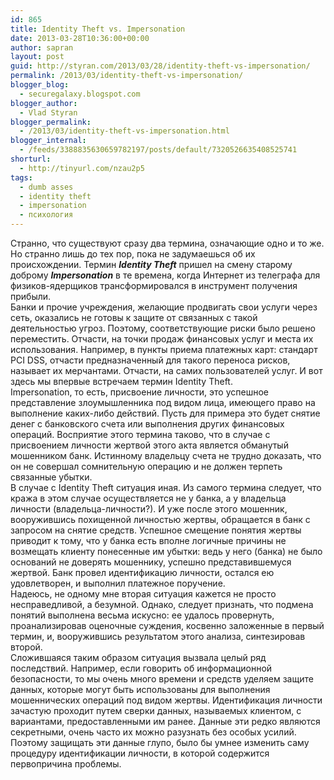 ```yaml
---
id: 865
title: Identity Theft vs. Impersonation
date: 2013-03-28T10:36:00+00:00
author: sapran
layout: post
guid: http://styran.com/2013/03/28/identity-theft-vs-impersonation/
permalink: /2013/03/identity-theft-vs-impersonation/
blogger_blog:
  - securegalaxy.blogspot.com
blogger_author:
  - Vlad Styran
blogger_permalink:
  - /2013/03/identity-theft-vs-impersonation.html
blogger_internal:
  - /feeds/3388835630659782197/posts/default/7320526635408525741
shorturl:
  - http://tinyurl.com/nzau2p5
tags:
  - dumb asses
  - identity theft
  - impersonation
  - психология
---
```

<div>
  Странно, что существуют сразу два термина, означающие одно и то же. Но странно лишь до тех пор, пока не задумаешься об их происхождении. Термин <i><b>Identity Theft</b></i> пришел на смену старому доброму <i><b>Impersonation</b></i> в те времена, когда Интернет из телеграфа для физиков-ядерщиков трансформировался в инструмент получения прибыли.
</div>

<div>
</div>

<div>
  Банки и прочие учреждения, желающие продвигать свои услуги через сеть, оказались не готовы к защите от связанных с такой деятельностью угроз. Поэтому, соответствующие риски было решено переместить. Отчасти, на точки продаж финансовых услуг и места их использования. Например, в пункты приема платежных карт: стандарт PCI DSS, отчасти предназначенный для такого переноса рисков, называет их мерчантами. Отчасти, на самих пользователей услуг. И вот здесь мы впервые встречаем термин Identity Theft.
</div>

<div>
</div>

<div>
  Impersonation, то есть, присвоение личности, это успешное представление злоумышленника под видом лица, имеющего право на выполнение каких-либо действий. Пусть для примера это будет снятие денег с банковского счета или выполнения других финансовых операций. Восприятие этого термина таково, что в случае с присвоением личности жертвой этого акта является обманутый мошенником банк. Истинному владельцу счета не трудно доказать, что он не совершал сомнительную операцию и не должен терпеть связанные убытки.
</div>

<div>
</div>

<div>
  В случае с Identity Theft ситуация иная. Из самого термина следует, что кража в этом случае осуществляется не у банка, а у владельца личности (владельца-личности?). И уже после этого мошенник, вооружившись похищенной личностью жертвы, обращается в банк с запросом на снятие средств. Успешное смещение понятия жертвы приводит к тому, что у банка есть вполне логичные причины не возмещать клиенту понесенные им убытки: ведь у него (банка) не было оснований не доверять мошеннику, успешно представившемуся жертвой. Банк провел идентификацию личности, остался ею удовлетворен, и выполнил платежное поручение.
</div>

<div>
</div>

<div>
  Надеюсь, не одному мне вторая ситуация кажется не просто несправедливой, а безумной. Однако, следует признать, что подмена понятий выполнена весьма искусно: ее удалось провернуть, проанализировав оценочные суждения, косвенно заложенные в первый термин, и, вооружившись результатом этого анализа, синтезировав второй.
</div>

<div>
</div>

<div>
  Сложившаяся таким образом ситуация вызвала целый ряд последствий. Например, если говорить об информационной безопасности, то мы очень много времени и средств уделяем защите данных, которые могут быть использованы для выполнения мошеннических операций под видом жертвы. Идентификация личности зачастую проходит путем сверки данных, называемых клиентом, с вариантами, предоставленными им ранее. Данные эти редко являются секретными, очень часто их можно разузнать без особых усилий. Поэтому защищать эти данные глупо, было бы умнее изменить саму процедуру идентификации личности, в которой содержится первопричина проблемы.
</div>

<div class="addtoany_share_save_container addtoany_content_bottom">
  <div class="a2a_kit a2a_kit_size_32 addtoany_list a2a_target" id="wpa2a_272">
    <a class="a2a_button_facebook" href="http://www.addtoany.com/add_to/facebook?linkurl=https%3A%2F%2Fblog.styran.com%2F2013%2F03%2Fidentity-theft-vs-impersonation%2F&linkname=Identity%20Theft%20vs.%20Impersonation" title="Facebook" rel="nofollow" target="_blank"></a><a class="a2a_button_twitter" href="http://www.addtoany.com/add_to/twitter?linkurl=https%3A%2F%2Fblog.styran.com%2F2013%2F03%2Fidentity-theft-vs-impersonation%2F&linkname=Identity%20Theft%20vs.%20Impersonation" title="Twitter" rel="nofollow" target="_blank"></a><a class="a2a_button_google_plus" href="http://www.addtoany.com/add_to/google_plus?linkurl=https%3A%2F%2Fblog.styran.com%2F2013%2F03%2Fidentity-theft-vs-impersonation%2F&linkname=Identity%20Theft%20vs.%20Impersonation" title="Google+" rel="nofollow" target="_blank"></a><a class="a2a_button_linkedin" href="http://www.addtoany.com/add_to/linkedin?linkurl=https%3A%2F%2Fblog.styran.com%2F2013%2F03%2Fidentity-theft-vs-impersonation%2F&linkname=Identity%20Theft%20vs.%20Impersonation" title="LinkedIn" rel="nofollow" target="_blank"></a><a class="a2a_dd addtoany_share_save" href="https://www.addtoany.com/share"></a>
  </div>
</div>